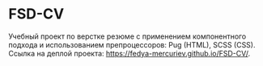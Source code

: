 # FSD-CV
Учебный проект по верстке резюме с применением компонентного подхода и использованием препроцессоров: Pug (HTML), SCSS (CSS).
Ссылка на деплой проекта: https://fedya-mercuriev.github.io/FSD-CV/.
